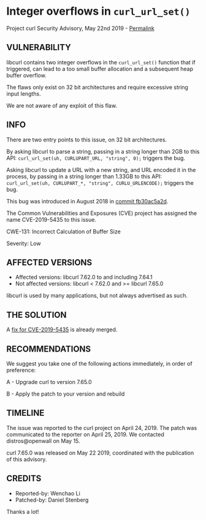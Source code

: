 Integer overflows in `curl_url_set()`
=====================================

Project curl Security Advisory, May 22nd 2019 -
[Permalink](https://curl.se/docs/CVE-2019-5435.html)

VULNERABILITY
-------------

libcurl contains two integer overflows in the `curl_url_set()` function that
if triggered, can lead to a too small buffer allocation and a subsequent heap
buffer overflow.

The flaws only exist on 32 bit architectures and require excessive string
input lengths.

We are not aware of any exploit of this flaw.

INFO
----

There are two entry points to this issue, on 32 bit architectures.

By asking libcurl to parse a string, passing in a string longer than 2GB to
this API: `curl_url_set(uh, CURLUPART_URL, "string", 0);` triggers the bug.

Asking libcurl to update a URL with a new string, and URL encoded it in the
process, by passing in a string longer than 1.33GB to this API:
`curl_url_set(uh, CURLUPART_*, "string", CURLU_URLENCODE);` triggers the bug.

This bug was introduced in August 2018 in
[commit fb30ac5a2d](https://github.com/curl/curl/commit/fb30ac5a2d63773c52).

The Common Vulnerabilities and Exposures (CVE) project has assigned the name
CVE-2019-5435 to this issue.

CWE-131: Incorrect Calculation of Buffer Size

Severity: Low

AFFECTED VERSIONS
-----------------

- Affected versions: libcurl 7.62.0 to and including 7.64.1
- Not affected versions: libcurl < 7.62.0 and >= libcurl 7.65.0

libcurl is used by many applications, but not always advertised as such.

THE SOLUTION
------------

A [fix for CVE-2019-5435](https://github.com/curl/curl/commit/5fc28510a4664f4) is already merged.

RECOMMENDATIONS
--------------

We suggest you take one of the following actions immediately, in order of
preference:

 A - Upgrade curl to version 7.65.0

 B - Apply the patch to your version and rebuild

TIMELINE
--------

The issue was reported to the curl project on April 24, 2019. The patch was
communicated to the reporter on April 25, 2019. We contacted distros@openwall
on May 15.

curl 7.65.0 was released on May 22 2019, coordinated with the publication of
this advisory.

CREDITS
-------

- Reported-by: Wenchao Li
- Patched-by: Daniel Stenberg

Thanks a lot!
